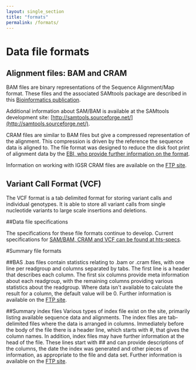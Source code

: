 ```yaml
---
layout: single_section
title: "formats"
permalink: /formats/
---
```

# Data file formats

## Alignment files: BAM and CRAM

BAM files are binary representations of the Sequence Alignment/Map format. These files and the associated SAMtools package are described in this [Bioinformatics publication](http://bioinformatics.oxfordjournals.org/cgi/content/abstract/25/16/2078).

Additional information about SAM/BAM is available at the SAMtools development site: [http://samtools.sourceforge.net/](http://samtools.sourceforge.net/).

CRAM files are similar to BAM files but give a compressed representation of the alignment. This compression is driven by the reference the sequence data is aligned to. The file format was designed to reduce the disk foot print of alignment data by the [EBI, who provide further information on the format](http://www.ebi.ac.uk/ena/software/cram-toolkit).

Information on working with IGSR CRAM files are available on the [FTP site](ftp://ftp.1000genomes.ebi.ac.uk/vol1/ftp/README_using_1000genomes_cram.md).

## Variant Call Format (VCF)

The VCF format is a tab delimited format for storing variant calls and individual genotypes. It is able to store all variant calls from single nucleotide variants to large scale insertions and deletions.

##Data file specifications

The specifications for these file formats continue to develop. Current specifications for [SAM/BAM, CRAM and VCF can be found at hts-specs](https://samtools.github.io/hts-specs/).

#Summary file formats

##BAS
.bas files contain statistics relating to .bam or .cram files, with one line per readgroup and columns separated by
tabs. The first line is a header that describes each column. The first six columns
provide meta information about each readgroup, with the remaining columns providing various statistics about the readgroup. Where data isn't available to calculate the
result for a column, the default value will be 0. Further information is available on the [FTP site](ftp://ftp.1000genomes.ebi.ac.uk/vol1/ftp/README_file_formats_and_descriptions.md).


##Summary index files
Various types of index file exist on the site, primarily listing available sequence data and alignments. The index files are tab-delimited files where the data is arranged in columns. Immediately before the body of the file there is a header line, which starts with #, that gives the column names. In addition, index files may have further information at the head of the file. These lines start with ## and can provide descriptions of the columns, the date the index was generated and other pieces of information, as appropriate to the file and data set. Further information is available on the [FTP site](ftp://ftp.1000genomes.ebi.ac.uk/vol1/ftp/README_file_formats_and_descriptions.md).
